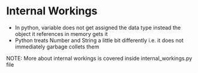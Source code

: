 # Internal Workings

- In python, variable does not get assigned the data type instead the object it references in memory gets it
- Python treats Number and String a little bit differently i.e. it does not immediately garbage collets them

NOTE: More about internal workings is covered inside internal_workings.py file
